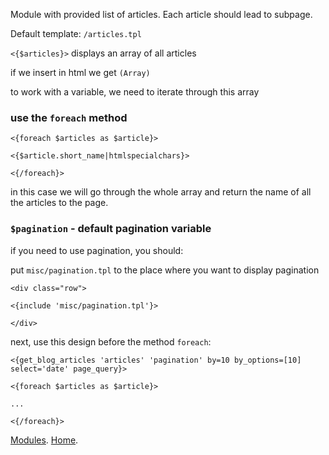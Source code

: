 
Module with provided list of articles. Each article should lead to subpage. 

Default template:  `/articles.tpl`

`<{$articles}>` displays an array of all articles

if we insert in html we get `(Array)`

to work with a variable, we need to iterate through this array

### use the `foreach` method 

`<{foreach $articles as $article}>`

   `<{$article.short_name|htmlspecialchars}>`

`<{/foreach}>`

in this case we will go through the whole array and return the name of all the articles to the page.

### `$pagination` - default pagination variable

if you need to use pagination, you should:

put `misc/pagination.tpl` to the place where you want to display pagination

`<div class="row">`

   `<{include 'misc/pagination.tpl'}>`

`</div>`

next, use this design before the method `foreach`:

`<{get_blog_articles 'articles' 'pagination' by=10 by_options=[10] select='date' page_query}> `

`<{foreach $articles as $article}>`
 
   `...`

`<{/foreach}>`


[Modules](index.md).
[Home](../index.md).
